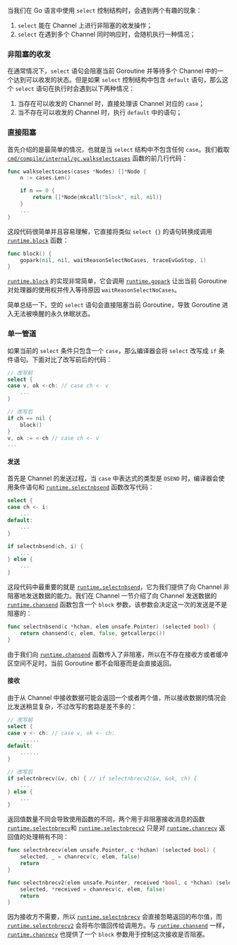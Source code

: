当我们在 Go 语言中使用 `select` 控制结构时，会遇到两个有趣的现象：

1. `select` 能在 Channel 上进行非阻塞的收发操作；
2. `select` 在遇到多个 Channel 同时响应时，会随机执行一种情况；



### 非阻塞的收发

在通常情况下，`select` 语句会阻塞当前 Goroutine 并等待多个 Channel 中的一个达到可以收发的状态。但是如果 `select` 控制结构中包含 `default` 语句，那么这个 `select` 语句在执行时会遇到以下两种情况：

1. 当存在可以收发的 Channel 时，直接处理该 Channel 对应的 `case`；
2. 当不存在可以收发的 Channel 时，执行 `default` 中的语句；





### 直接阻塞



首先介绍的是最简单的情况，也就是当 `select` 结构中不包含任何 `case`。我们截取 [`cmd/compile/internal/gc.walkselectcases`](https://draveness.me/golang/tree/cmd/compile/internal/gc.walkselectcases) 函数的前几行代码：

```go
func walkselectcases(cases *Nodes) []*Node {
	n := cases.Len()

	if n == 0 {
		return []*Node{mkcall("block", nil, nil)}
	}
	...
}
```

这段代码很简单并且容易理解，它直接将类似 `select {}` 的语句转换成调用 [`runtime.block`](https://draveness.me/golang/tree/runtime.block) 函数：

```go
func block() {
	gopark(nil, nil, waitReasonSelectNoCases, traceEvGoStop, 1)
}
```

[`runtime.block`](https://draveness.me/golang/tree/runtime.block) 的实现非常简单，它会调用 [`runtime.gopark`](https://draveness.me/golang/tree/runtime.gopark) 让出当前 Goroutine 对处理器的使用权并传入等待原因 `waitReasonSelectNoCases`。

简单总结一下，空的 `select` 语句会直接阻塞当前 Goroutine，导致 Goroutine 进入无法被唤醒的永久休眠状态。





### 单一管道 

如果当前的 `select` 条件只包含一个 `case`，那么编译器会将 `select` 改写成 `if` 条件语句。下面对比了改写前后的代码：

```go
// 改写前
select {
case v, ok <-ch: // case ch <- v
    ...    
}

// 改写后
if ch == nil {
    block()
}
v, ok := <-ch // case ch <- v
...
```



#### 发送 

首先是 Channel 的发送过程，当 `case` 中表达式的类型是 `OSEND` 时，编译器会使用条件语句和 [`runtime.selectnbsend`](https://draveness.me/golang/tree/runtime.selectnbsend) 函数改写代码：

```go
select {
case ch <- i:
    ...
default:
    ...
}

if selectnbsend(ch, i) {
    ...
} else {
    ...
}
```

这段代码中最重要的就是 [`runtime.selectnbsend`](https://draveness.me/golang/tree/runtime.selectnbsend)，它为我们提供了向 Channel 非阻塞地发送数据的能力。我们在 Channel 一节介绍了向 Channel 发送数据的 [`runtime.chansend`](https://draveness.me/golang/tree/runtime.chansend) 函数包含一个 `block` 参数，该参数会决定这一次的发送是不是阻塞的：

```go
func selectnbsend(c *hchan, elem unsafe.Pointer) (selected bool) {
	return chansend(c, elem, false, getcallerpc())
}
```

由于我们向 [`runtime.chansend`](https://draveness.me/golang/tree/runtime.chansend) 函数传入了非阻塞，所以在不存在接收方或者缓冲区空间不足时，当前 Goroutine 都不会阻塞而是会直接返回。



#### 接收

由于从 Channel 中接收数据可能会返回一个或者两个值，所以接收数据的情况会比发送稍显复杂，不过改写的套路是差不多的：

```go
// 改写前
select {
case v <- ch: // case v, ok <- ch:
    ......
default:
    ......
}

// 改写后
if selectnbrecv(&v, ch) { // if selectnbrecv2(&v, &ok, ch) {
    ...
} else {
    ...
}
```

返回值数量不同会导致使用函数的不同，两个用于非阻塞接收消息的函数 [`runtime.selectnbrecv`](https://draveness.me/golang/tree/runtime.selectnbrecv)和 [`runtime.selectnbrecv2`](https://draveness.me/golang/tree/runtime.selectnbrecv2) 只是对 [`runtime.chanrecv`](https://draveness.me/golang/tree/runtime.chanrecv) 返回值的处理稍有不同：

```go
func selectnbrecv(elem unsafe.Pointer, c *hchan) (selected bool) {
	selected, _ = chanrecv(c, elem, false)
	return
}

func selectnbrecv2(elem unsafe.Pointer, received *bool, c *hchan) (selected bool) {
	selected, *received = chanrecv(c, elem, false)
	return
}
```

因为接收方不需要，所以 [`runtime.selectnbrecv`](https://draveness.me/golang/tree/runtime.selectnbrecv) 会直接忽略返回的布尔值，而 [`runtime.selectnbrecv2`](https://draveness.me/golang/tree/runtime.selectnbrecv2) 会将布尔值回传给调用方。与 [`runtime.chansend`](https://draveness.me/golang/tree/runtime.chansend) 一样，[`runtime.chanrecv`](https://draveness.me/golang/tree/runtime.chanrecv) 也提供了一个 `block` 参数用于控制这次接收是否阻塞。



